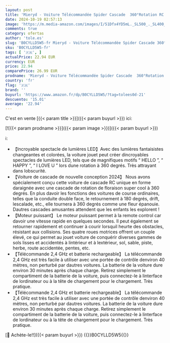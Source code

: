 ```yaml
---
layout: post
title: 'Mieryd - Voiture Télécommandée Spider Cascade  360°Rotation RC Camion Car Radiocommandee avec Spectacle de Lumière Jouet Enfant Garçon Fille 6 7 8 9 10 11 12 Ans Cadeau Anniversaire Noel Jeux Extérieur'
date: 2024-10-19 02:57:13
image: 'https://m.media-amazon.com/images/I/51Dfx4YD5mL._SL500_._SL400_.jpg'
comments: true
category: ofertas
author: 'tole.es'
slug: 'B0CYLLD5W5-fr Mieryd - Voiture Télécommandée Spider Cascade 360°Rotation...'
sku: 'B0CYLLD5W5-fr'
tags: [ '🇫🇷', ]
actualPrice: 22.94 EUR
currency: EUR
price: 22.94
comparePrice: 26.99 EUR
prodname: 'Mieryd - Voiture Télécommandée Spider Cascade  360°Rotation RC Camion Car Radiocommandee avec Spectacle de Lumière Jouet Enfant Garçon Fille 6 7 8 9 10 11 12 Ans Cadeau Anniversaire Noel Jeux Extérieur'
country: 'fr'
flag: '🇫🇷'
brand: ''
buyurl: 'https://www.amazon.fr/dp/B0CYLLD5W5/?tag=tolees0d-21'
descuento: '15.01'
average: '22.94'
---
```


C'est en vente [{{< param title >}}]({{< param buyurl >}}) ici:

[![{{< param prodname >}}]({{< param image >}})]({{< param buyurl >}})

ℹ️:

- 【Incroyable spectacle de lumières LED】Avec des lumières fantaisistes changeantes et colorées, la voiture jouet peut créer dincroyables spectacles de lumières LED, tels que de magnifiques motifs “ HELLO ”, “ HAPPY ”, “ I LOVE U ” lors dune rotation à 360 degrés. Très attrayant dans lobscurité.
- 【Voiture de cascade de nouvelle conception 2024】 Nous avons spécialement conçu cette voiture de cascade RC unique en forme daraignée avec une cascade de rotation de floraison super cool à 360 degrés. En plus davoir les fonctions des voitures de course ordinaires, telles que la conduite double face, le retournement à 180 degrés, drift, lescalade, etc., elle tournera à 360 degrés comme une fleur épanouie. Dautres cascades amusantes attendent que les enfants les explorent !
- 【Moteur puissant】 Le moteur puissant permet à la remote control car davoir une vitesse rapide en quelques secondes. Il peut également se retourner rapidement et continuer à courir lorsquil heurte des obstacles, résistant aux collisions. Ses quatre roues motrices offrent un couple élevé, ce qui permet au jouet voiture de conquérir diverses gammes de sols lisses et accidentés à lintérieur et à lextérieur, sol, sable, piste, herbe, route accidentée, pentes, etc.
- 【Télécommande 2,4 GHz et batterie rechargeable】 La télécommande 2,4 GHz est très facile à utiliser avec une portée de contrôle denviron 40 mètres, non perturbé par dautres voitures. La batterie de la voiture dure environ 30 minutes après chaque charge. Retirez simplement le compartiment de la batterie de la voiture, puis connectez-le à linterface de lordinateur ou à la tête de chargement pour le chargement. Très pratique.
- 【Télécommande 2,4 GHz et batterie rechargeable】 La télécommande 2,4 GHz est très facile à utiliser avec une portée de contrôle denviron 40 mètres, non perturbé par dautres voitures. La batterie de la voiture dure environ 30 minutes après chaque charge. Retirez simplement le compartiment de la batterie de la voiture, puis connectez-le à linterface de lordinateur ou à la tête de chargement pour le chargement. Très pratique.

[🛒 Achète-le!!]({{< param buyurl >}})
{{<world>}}B0CYLLD5W5{{</world>}}
